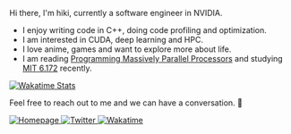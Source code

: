 Hi there, I'm hiki, currently a software engineer in NVIDIA.

* I enjoy writing code in C++, doing code profiling and optimization.
* I am interested in CUDA, deep learning and HPC.
* I love anime, games and want to explore more about life.
* I am reading [Programming Massively Parallel Processors](https://book.douban.com/subject/4265432/) and studying [MIT 6.172](https://ocw.mit.edu/courses/6-172-performance-engineering-of-software-systems-fall-2018/) recently.

<!-- Wakatime Stats -->
<p align="left">
  <a href="https://wakatime.com/@Aneureka">
    <img src="https://github-readme-stats.vercel.app/api/wakatime?bg_color=00000000&layout=compact&hide_border=true&username=Aneureka&range=last_7_days" alt="Wakatime Stats" />
  </a>
</p>

<!-- Welcome -->
<p align="left">Feel free to reach out to me and we can have a conversation. 🎏</p>

<!-- Social Media -->
<p align="left">
  <a href="https://aneureka.cn" target="_blank">
    <img alt="Homepage" src="https://img.shields.io/badge/Homepage-%23FF69B4.svg?&style=flat&logo=font-awesome&logoColor=white"/>
  </a>
  <a href="https://twitter.com/Aneureka" target="_blank">
    <img alt="Twitter" src="https://img.shields.io/badge/Twitter-%231DA1F2.svg?&style=flat&logo=twitter&logoColor=white"/>
  </a>
  <a href="https://wakatime.com/@Aneureka" target="_blank">
    <img alt="Wakatime" src="https://wakatime.com/badge/user/ff842c73-7152-4b40-885a-c5a749eb5688.svg"/>
  </a>
  <!-- <img alt="ViewCount" src="https://komarev.com/ghpvc?username=Aneureka&color=ff69b4"/> -->
</p>
